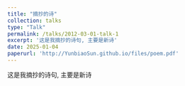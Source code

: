 ```yaml
---
title: "摘抄的诗"
collection: talks
type: "Talk"
permalink: /talks/2012-03-01-talk-1
excerpt: '这是我摘抄的诗句, 主要是新诗'
date: 2025-01-04
paperurl: 'http://YunbiaoSun.github.io/files/poem.pdf'
---
```


这是我摘抄的诗句, 主要是新诗
